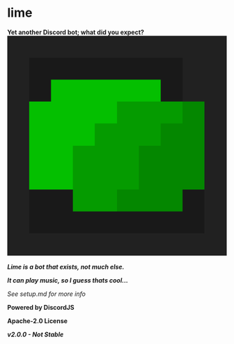 # lime
**Yet another Discord bot; what did you expect?**
![Lime Logo/Icon](assets/lime-nor.png)

***Lime is a bot that exists, not much else.***

***It can play music, so I guess thats cool...***

<a href="/setup.md" style="text-decoration: none;">*See setup.md for more info*</a>


**Powered by DiscordJS**

**Apache-2.0 License**

***v2.0.0 - Not Stable***

